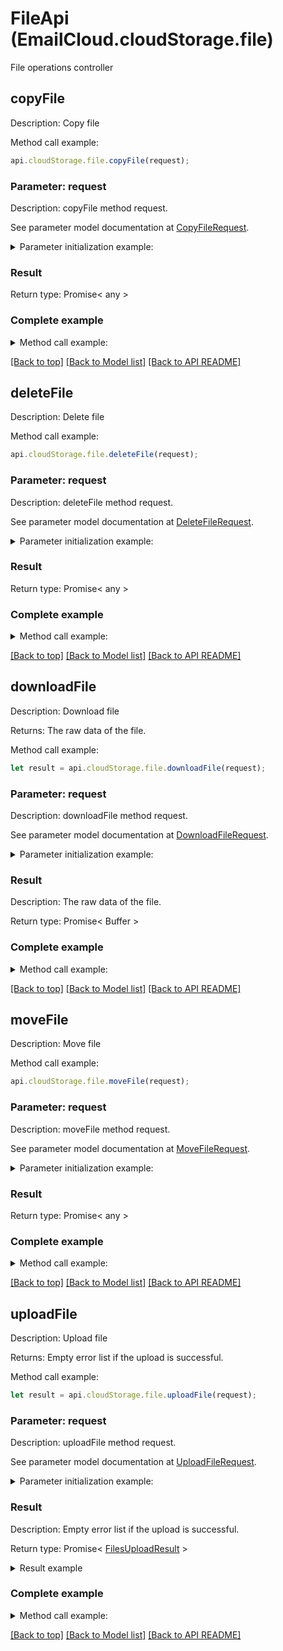 # FileApi (EmailCloud.cloudStorage.file)

File operations controller

<a name="copyFile"></a>
## **copyFile**

Description: Copy file

Method call example:
```typescript
api.cloudStorage.file.copyFile(request);
```

### Parameter: request

Description: copyFile method request.

See parameter model documentation at [CopyFileRequest](CopyFileRequest.md).

<details>
    <summary>Parameter initialization example:</summary>
    
```typescript
let request = Models.CopyFileRequest()
    .srcPath('/storage/path/to/source/file.ext')
    .destPath('/storage/path/to/destination/file.ext')
    .srcStorageName('First Storage')
    .destStorageName('Other Storage')
    .build();
```

</details>

### Result

Return type: Promise< any >

### Complete example

<details>
    <summary>Method call example:</summary>

```typescript
const api = new EmailCloud(app_key, app_sid);

// Prepare parameters:
let request = Models.CopyFileRequest()
    .srcPath('/storage/path/to/source/file.ext')
    .destPath('/storage/path/to/destination/file.ext')
    .srcStorageName('First Storage')
    .destStorageName('Other Storage')
    .build();

// Call method:
api.cloudStorage.file.copyFile(request);
```

</details>

[[Back to top]](#) [[Back to Model list]](Models.md) [[Back to API README]](README.md)

<a name="deleteFile"></a>
## **deleteFile**

Description: Delete file

Method call example:
```typescript
api.cloudStorage.file.deleteFile(request);
```

### Parameter: request

Description: deleteFile method request.

See parameter model documentation at [DeleteFileRequest](DeleteFileRequest.md).

<details>
    <summary>Parameter initialization example:</summary>
    
```typescript
let request = Models.DeleteFileRequest()
    .path('/storage/path/to/file.ext')
    .storageName('First Storage')
    .build();
```

</details>

### Result

Return type: Promise< any >

### Complete example

<details>
    <summary>Method call example:</summary>

```typescript
const api = new EmailCloud(app_key, app_sid);

// Prepare parameters:
let request = Models.DeleteFileRequest()
    .path('/storage/path/to/file.ext')
    .storageName('First Storage')
    .build();

// Call method:
api.cloudStorage.file.deleteFile(request);
```

</details>

[[Back to top]](#) [[Back to Model list]](Models.md) [[Back to API README]](README.md)

<a name="downloadFile"></a>
## **downloadFile**

Description: Download file

Returns: The raw data of the file.

Method call example:
```typescript
let result = api.cloudStorage.file.downloadFile(request);
```

### Parameter: request

Description: downloadFile method request.

See parameter model documentation at [DownloadFileRequest](DownloadFileRequest.md).

<details>
    <summary>Parameter initialization example:</summary>
    
```typescript
let request = Models.DownloadFileRequest()
    .path('/storage/path/to/file.ext')
    .storageName('First Storage')
    .build();
```

</details>

### Result

Description: The raw data of the file.

Return type: Promise< Buffer >

### Complete example

<details>
    <summary>Method call example:</summary>

```typescript
const api = new EmailCloud(app_key, app_sid);

// Prepare parameters:
let request = Models.DownloadFileRequest()
    .path('/storage/path/to/file.ext')
    .storageName('First Storage')
    .build();

// Call method:
let result = api.cloudStorage.file.downloadFile(request);
```

</details>

[[Back to top]](#) [[Back to Model list]](Models.md) [[Back to API README]](README.md)

<a name="moveFile"></a>
## **moveFile**

Description: Move file

Method call example:
```typescript
api.cloudStorage.file.moveFile(request);
```

### Parameter: request

Description: moveFile method request.

See parameter model documentation at [MoveFileRequest](MoveFileRequest.md).

<details>
    <summary>Parameter initialization example:</summary>
    
```typescript
let request = Models.MoveFileRequest()
    .srcPath('/storage/path/to/source/file.ext')
    .destPath('/storage/path/to/destination/file.ext')
    .srcStorageName('First Storage')
    .destStorageName('Other Storage')
    .build();
```

</details>

### Result

Return type: Promise< any >

### Complete example

<details>
    <summary>Method call example:</summary>

```typescript
const api = new EmailCloud(app_key, app_sid);

// Prepare parameters:
let request = Models.MoveFileRequest()
    .srcPath('/storage/path/to/source/file.ext')
    .destPath('/storage/path/to/destination/file.ext')
    .srcStorageName('First Storage')
    .destStorageName('Other Storage')
    .build();

// Call method:
api.cloudStorage.file.moveFile(request);
```

</details>

[[Back to top]](#) [[Back to Model list]](Models.md) [[Back to API README]](README.md)

<a name="uploadFile"></a>
## **uploadFile**

Description: Upload file

Returns: Empty error list if the upload is successful.

Method call example:
```typescript
let result = api.cloudStorage.file.uploadFile(request);
```

### Parameter: request

Description: uploadFile method request.

See parameter model documentation at [UploadFileRequest](UploadFileRequest.md).

<details>
    <summary>Parameter initialization example:</summary>
    
```typescript
let request = Models.UploadFileRequest()
    .path('/storage/path/to/file.ext')
    .file(fs.readFileSync('/local/file/system/path/to/file.ext'))
    .storageName('First Storage')
    .build();
```

</details>

### Result

Description: Empty error list if the upload is successful.

Return type: Promise< [FilesUploadResult](FilesUploadResult.md) >

<details>
    <summary>Result example</summary>

```typescript
let result = ;
```

</details>


### Complete example

<details>
    <summary>Method call example:</summary>

```typescript
const api = new EmailCloud(app_key, app_sid);

// Prepare parameters:
let request = Models.UploadFileRequest()
    .path('/storage/path/to/file.ext')
    .file(fs.readFileSync('/local/file/system/path/to/file.ext'))
    .storageName('First Storage')
    .build();

// Call method:
let result = api.cloudStorage.file.uploadFile(request);

// Result example:
result = ;
```

</details>

[[Back to top]](#) [[Back to Model list]](Models.md) [[Back to API README]](README.md)

